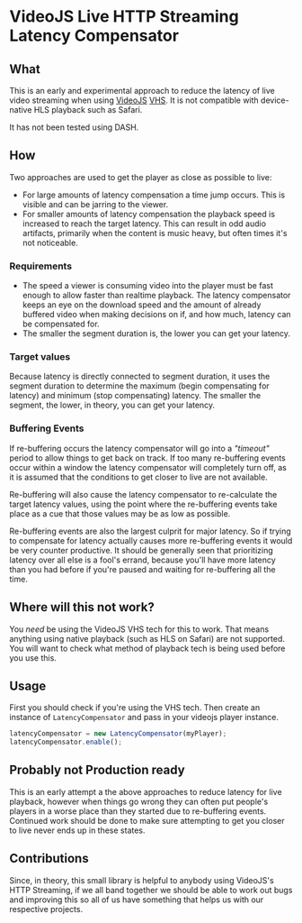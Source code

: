 # VideoJS Live HTTP Streaming Latency Compensator

## What

This is an early and experimental approach to reduce the latency of live video streaming when using [VideoJS](https://videojs.com/) [VHS](https://github.com/videojs/http-streaming). It is not compatible with device-native HLS playback such as Safari.

It has not been tested using DASH.

## How

Two approaches are used to get the player as close as possible to live:

- For large amounts of latency compensation a time jump occurs. This is visible and can be jarring to the viewer.
- For smaller amounts of latency compensation the playback speed is increased to reach the target latency. This can result in odd audio artifacts, primarily when the content is music heavy, but often times it's not noticeable.

### Requirements

- The speed a viewer is consuming video into the player must be fast enough to allow faster than realtime playback. The latency compensator keeps an eye on the download speed and the amount of already buffered video when making decisions on if, and how much, latency can be compensated for.
- The smaller the segment duration is, the lower you can get your latency.

### Target values

Because latency is directly connected to segment duration, it uses the segment duration to determine the maximum (begin compensating for latency) and minimum (stop compensating) latency. The smaller the segment, the lower, in theory, you can get your latency.

### Buffering Events

If re-buffering occurs the latency compensator will go into a _"timeout"_ period to allow things to get back on track. If too many re-buffering events occur within a window the latency compensator will completely turn off, as it is assumed that the conditions to get closer to live are not available.

Re-buffering will also cause the latency compensator to re-calculate the target latency values, using the point where the re-buffering events take place as a cue that those values may be as low as possible.

Re-buffering events are also the largest culprit for major latency. So if trying to compensate for latency actually causes more re-buffering events it would be very counter productive. It should be generally seen that prioritizing latency over all else is a fool's errand, because you'll have more latency than you had before if you're paused and waiting for re-buffering all the time.

## Where will this not work?

You _need_ be using the VideoJS VHS tech for this to work. That means anything using native playback (such as HLS on Safari) are not supported. You will want to check what method of playback tech is being used before you use this.

## Usage

First you should check if you're using the VHS tech.
Then create an instance of `LatencyCompensator` and pass in your videojs player instance.

```javascript
latencyCompensator = new LatencyCompensator(myPlayer);
latencyCompensator.enable();
```

## Probably not Production ready

This is an early attempt a the above approaches to reduce latency for live playback, however when things go wrong they can often put people's players in a worse place than they started due to re-buffering events. Continued work should be done to make sure attempting to get you closer to live never ends up in these states.

## Contributions

Since, in theory, this small library is helpful to anybody using VideoJS's HTTP Streaming, if we all band together we should be able to work out bugs and improving this so all of us have something that helps us with our respective projects.

